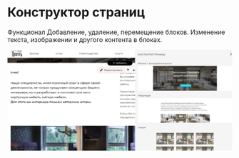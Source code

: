 # Конструктор страниц

Функционал 
Добавление, удаление, перемещение блоков.
Изменение текста, изображении и другого контента в блоках.

![Конструктор страниц](preview.jpg?raw=true "Title")
